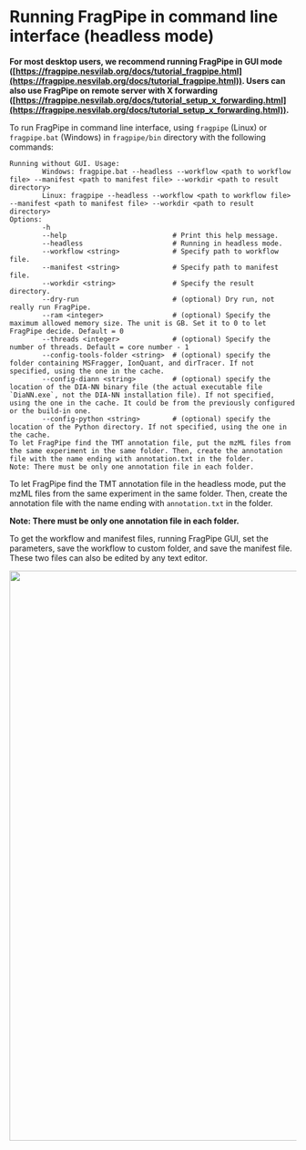 # Running FragPipe in command line interface (headless mode)

__For most desktop users, we recommend running FragPipe in GUI mode ([https://fragpipe.nesvilab.org/docs/tutorial_fragpipe.html](https://fragpipe.nesvilab.org/docs/tutorial_fragpipe.html)). Users can also use FragPipe on remote server with X forwarding ([https://fragpipe.nesvilab.org/docs/tutorial_setup_x_forwarding.html](https://fragpipe.nesvilab.org/docs/tutorial_setup_x_forwarding.html)).__

To run FragPipe in command line interface, using `fragpipe` (Linux) or `fragpipe.bat` (Windows) in `fragpipe/bin` directory with the following commands:

```shell
Running without GUI. Usage:
        Windows: fragpipe.bat --headless --workflow <path to workflow file> --manifest <path to manifest file> --workdir <path to result directory>
        Linux: fragpipe --headless --workflow <path to workflow file> --manifest <path to manifest file> --workdir <path to result directory>
Options:
        -h
        --help                          # Print this help message.
        --headless                      # Running in headless mode.
        --workflow <string>             # Specify path to workflow file.
        --manifest <string>             # Specify path to manifest file.
        --workdir <string>              # Specify the result directory.
        --dry-run                       # (optional) Dry run, not really run FragPipe.
        --ram <integer>                 # (optional) Specify the maximum allowed memory size. The unit is GB. Set it to 0 to let FragPipe decide. Default = 0
        --threads <integer>             # (optional) Specify the number of threads. Default = core number - 1
        --config-tools-folder <string>  # (optional) specify the folder containing MSFragger, IonQuant, and dirTracer. If not specified, using the one in the cache.
        --config-diann <string>         # (optional) specify the location of the DIA-NN binary file (the actual executable file `DiaNN.exe`, not the DIA-NN installation file). If not specified, using the one in the cache. It could be from the previously configured or the build-in one.
        --config-python <string>        # (optional) specify the location of the Python directory. If not specified, using the one in the cache.
To let FragPipe find the TMT annotation file, put the mzML files from the same experiment in the same folder. Then, create the annotation file with the name ending with annotation.txt in the folder.
Note: There must be only one annotation file in each folder.
```

To let FragPipe find the TMT annotation file in the headless mode, put the mzML files from the same experiment in the same folder. Then, create the annotation file with the name ending with `annotation.txt` in the folder.

__Note: There must be only one annotation file in each folder.__

To get the workflow and manifest files, running FragPipe GUI, set the parameters, save the workflow to custom folder, and save the manifest file. These two files can also be edited by any text editor.

<img src="https://raw.githubusercontent.com/Nesvilab/FragPipe/gh-pages/images/headless.jpg" width="1000px"/>


